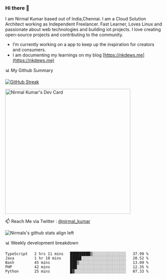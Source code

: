 ### Hi there 👋

 I am Nirmal Kumar based out of India,Chennai. I am a Cloud Solution Architect working as Independent Freelancer. Fast Learner, Loves Linux and passionate about web technologies and building iot projects. I love creating open-source projects and contributing to the community.

- I’m currently working on a app to keep up the inspiration for creators and consumers.
- I am documenting my learnings on my blog [https://nkdews.me](https://nkdews.me)


📊 My Github Summary

[![GitHub Streak](https://github-readme-streak-stats.herokuapp.com?user=nk-gears&theme=dark&hide_border=true&date_format=M%20j%5B%2C%20Y%5D)](https://git.io/streak-stats)

<a href="https://app.daily.dev/nirmal_kumar"><img src="https://api.daily.dev/devcards/a16cfcf02d384b16b41de71ce4d1d811.png?r=8ve" width="400" alt="Nirmal Kumar's Dev Card"/></a>

📫 Reach Me via  Twitter : [@nirmal_kumar](https://twitter.com/nirmal_kumar)

![Nirmals's github stats align left](https://github-readme-stats.vercel.app/api?username=nk-gears&show_icons=true)


📊 Weekly development breakdown

<!--START_SECTION:waka-->

```text
TypeScript   2 hrs 11 mins   █████████▒░░░░░░░░░░░░░░░   37.99 %
Java         1 hr 10 mins    █████░░░░░░░░░░░░░░░░░░░░   20.52 %
Bash         45 mins         ███▒░░░░░░░░░░░░░░░░░░░░░   13.09 %
PHP          42 mins         ███░░░░░░░░░░░░░░░░░░░░░░   12.35 %
Python       25 mins         █▓░░░░░░░░░░░░░░░░░░░░░░░   07.33 %
```

<!--END_SECTION:waka-->



